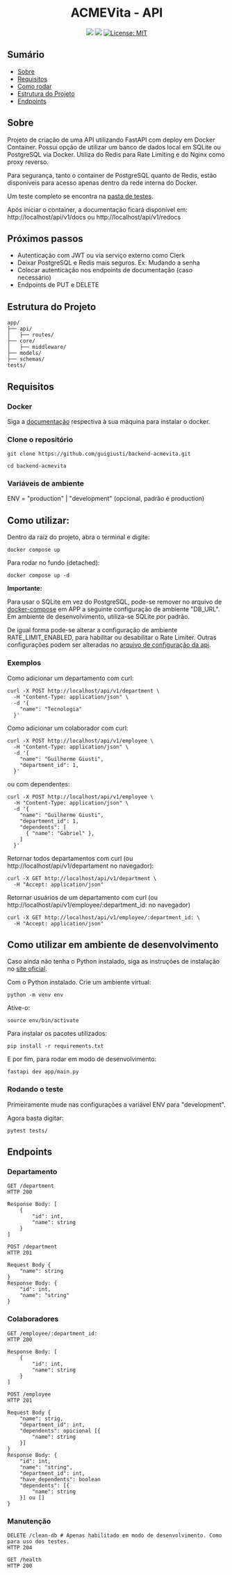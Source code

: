 <p align="center">
  <h1 align="center">ACMEVita - API</h1>
</p>
<div align="center" margin-top="25px">

  ![](https://img.shields.io/github/languages/count/guigiusti/backend-acmevita)
  ![](https://img.shields.io/github/languages/top/guigiusti/backend-acmevita)
  [![License: MIT](https://img.shields.io/badge/License-MIT-yellow.svg)](https://opensource.org/licenses/MIT)

</div>

## Sumário
- [Sobre](#sobre)
- [Requisitos](#requisitos)
- [Como rodar](#como-rodar)
- [Estrutura do Projeto](#estrutura-do-projeto)
- [Endpoints](#endpoints)

## Sobre

Projeto de criação de uma API utilizando FastAPI com deploy em Docker Container. Possuí opção de utilizar um banco de dados local em SQLite ou PostgreSQL via Docker. Utiliza do Redis para Rate Limiting e do Nginx como proxy reverso.

Para segurança, tanto o container de PostgreSQL quanto de Redis, estão disponíveis para acesso apenas dentro da rede interna do Docker.

Um teste completo se encontra na [pasta de testes](https://github.com/guigiusti/backend-acmevita/tree/master/tests).

Após iniciar o container, a documentação ficará disponível em: http://localhost/api/v1/docs ou http://localhost/api/v1/redocs

## Próximos passos

- Autenticação com JWT ou via serviço externo como Clerk
- Deixar PostgreSQL e Redis mais seguros. Ex: Mudando a senha
- Colocar autenticação nos endpoints de documentação (caso necessário)
- Endpoints de PUT e DELETE

## Estrutura do Projeto
```
app/
├── api/
│   ├── routes/
├── core/            
│   ├── middleware/
├── models/  
├── schemas/         
tests/
```


## Requisitos

### Docker

Siga a [documentação](https://docs.docker.com/engine/install/) respectiva à sua máquina para instalar o docker. 

### Clone o repositório
```
git clone https://github.com/guigiusti/backend-acmevita.git

cd backend-acmevita
```

### Variáveis de ambiente

ENV = "production" | "development" (opcional, padrão é production)

## Como utilizar:

Dentro da raiz do projeto, abra o terminal e digite:

```
docker compose up
```

Para rodar no fundo (detached):

```
docker compose up -d
```

**Importante:**

Para usar o SQLite em vez do PostgreSQL, pode-se remover no arquivo de [docker-compose](https://github.com/guigiusti/backend-acmevita/blob/master/docker-compose.yaml) em APP a seguinte configuração de ambiente "DB_URL". Em ambiente de desenvolvimento, utiliza-se SQLite por padrão.

De igual forma pode-se alterar a configuração de ambiente RATE_LIMIT_ENABLED, para habilitar ou desabilitar o Rate Limiter. Outras configurações podem ser alteradas no [arquivo de configuração da api](https://github.com/guigiusti/backend-acmevita/blob/master/app/core/configs.py).

### Exemplos

Como adicionar um departamento com curl:
```
curl -X POST http://localhost/api/v1/department \
  -H "Content-Type: application/json" \
  -d '{
    "name": "Tecnologia"
  }'
```

Como adicionar um colaborador com curl:
```
curl -X POST http://localhost/api/v1/employee \
  -H "Content-Type: application/json" \
  -d '{
    "name": "Guilherme Giusti",
    "department_id": 1,
  }'
```
ou com dependentes:
```
curl -X POST http://localhost/api/v1/employee \
  -H "Content-Type: application/json" \
  -d '{
    "name": "Guilherme Giusti",
    "department_id": 1,
    "dependents": [
      { "name": "Gabriel" },
    ]
  }'
```
Retornar todos departamentos com curl (ou http://localhost/api/v1/departament no navegador):
```
curl -X GET http://localhost/api/v1/department \
  -H "Accept: application/json"
```
Retornar usuários de um departamento com curl (ou http://localhost/api/v1/employee/:department_id: no navegador)
```
curl -X GET http://localhost/api/v1/employee/:department_id: \
  -H "Accept: application/json"
```

## Como utilizar em ambiente de desenvolvimento
Caso ainda não tenha o Python instalado, siga as instruções de instalação no [site oficial](https://www.python.org/downloads/).

Com o Python instalado. Crie um ambiente virtual:
```
python -m venv env
```
Ative-o:
```
source env/bin/activate
```

Para instalar os pacotes utilizados:
```
pip install -r requirements.txt
```
E por fim, para rodar em modo de desenvolvimento:
```
fastapi dev app/main.py
```

### Rodando o teste

Primeiramente mude nas configurações a variável ENV para "development".

Agora basta digitar:

```
pytest tests/
```




## Endpoints

### Departamento
```
GET /department
HTTP 200

Response Body: [
    {
        "id": int,
        "name": string
    }
]
```
```
POST /department
HTTP 201

Request Body {
    "name": string
}
Response Body: {
    "id": int,
    "name": "string"
}
```
### Colaboradores
```
GET /employee/:department_id:
HTTP 200

Response Body: [
    {
        "id": int,
        "name": string
    }
]
```
```
POST /employee
HTTP 201

Request Body {
    "name": strig,
    "department_id": int,
    "dependents": opicional [{
        "name": string
    }]
}
Response Body: {
    "id": int,
    "name": "string",
    "department_id": int,
    "have_dependents": boolean
    "dependents": [{
        "name": string
    }] ou []
}
```
### Manutenção
```
DELETE /clean-db # Apenas habilitado em modo de desenvolvimento. Como para uso dos testes.
HTTP 204
```
```
GET /health
HTTP 200
```

